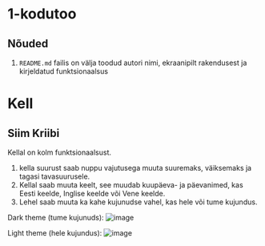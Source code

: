 # 1-kodutoo

## Nõuded

1. `README.md` failis on välja toodud autori nimi, ekraanipilt rakendusest ja kirjeldatud funktsionaalsus

# Kell
## Siim Kriibi

Kellal on kolm funktsionaalsust.
  1. kella suurust saab nuppu vajutusega muuta suuremaks, väiksemaks ja tagasi tavasuurusele.
  2. Kellal saab muuta keelt, see muudab kuupäeva- ja päevanimed, kas Eesti keelde, Inglise keelde või Vene keelde.
  3. Lehel saab muuta ka kahe kujunudse vahel, kas hele või tume kujundus.

Dark theme (tume kujunuds):
![image](https://user-images.githubusercontent.com/90192374/156772191-1214d768-85aa-4b3a-9f29-5f95dbea04d3.png)

Light theme (hele kujundus):
![image](https://user-images.githubusercontent.com/90192374/156772239-dc3b7e94-6114-4813-bd4e-e7df8acb019a.png)
